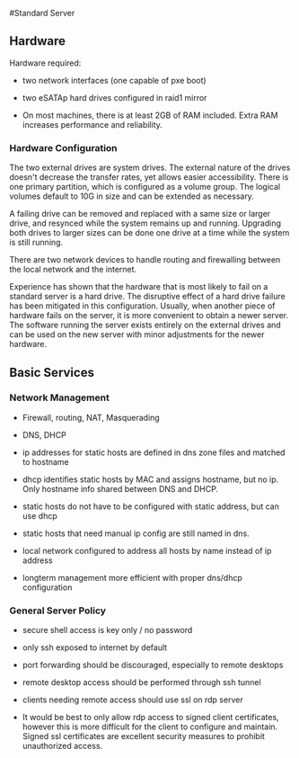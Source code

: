 #Standard Server

## Hardware

Hardware required:

- two network interfaces (one capable of pxe boot)

- two eSATAp hard drives configured in raid1 mirror

- On most machines, there is at least 2GB of RAM included.  Extra RAM increases
  performance and reliability.

### Hardware Configuration

The two external drives are system drives.  The external nature of the drives
doesn't decrease the transfer rates, yet allows easier accessibility.  There is one
primary partition, which is configured as a volume group.  The logical  volumes
default to 10G in size and can be extended as necessary.

A failing drive can be removed and replaced with a same size or larger drive,
and resynced while the system remains up and running.  Upgrading both drives
to larger sizes can be done one drive at a time while the system is still running.

There are two network devices to handle routing and firewalling between the
local network and the internet.


Experience has shown that the hardware that is most likely to fail on a standard
server is a hard drive.  The disruptive effect of a hard drive failure has been
mitigated in this configuration.  Usually, when another piece of hardware fails on
the server, it is more convenient to obtain a newer server.  The software running
the server exists entirely on the external drives and can be used on the new
server with minor adjustments for the newer hardware.


## Basic Services

### Network Management

- Firewall, routing, NAT, Masquerading

- DNS, DHCP

- ip addresses for static hosts are defined in dns zone files and matched to hostname

- dhcp identifies static hosts by MAC and assigns hostname, but no ip.  Only hostname
info shared between DNS and DHCP.

- static hosts do not have to be configured with static address, but can use dhcp

- static hosts that need manual ip config are still named in dns.

- local network configured to address all hosts by name instead of ip address

- longterm management more efficient with proper dns/dhcp configuration

### General Server Policy

- secure shell access is key only / no password

- only ssh exposed to internet by default

- port forwarding should be discouraged, especially to remote desktops

- remote desktop access should be performed through ssh tunnel

- clients needing remote access should use ssl on rdp server

- It would be best to only allow rdp access to signed client certificates, however
this is more difficult for the client to configure and maintain.  Signed ssl
certificates are excellent security measures to prohibit unauthorized access.



